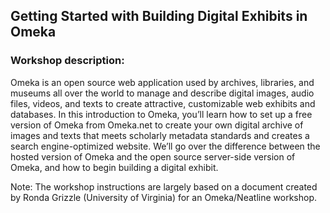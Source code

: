 ##  Getting Started with Building Digital Exhibits in Omeka

### Workshop description:

Omeka is an open source web application used by archives, libraries, and museums all over the world to manage and describe digital images, audio files, videos, and texts to create attractive, customizable web exhibits and databases. In this introduction to Omeka, you’ll learn how to set up a free version of Omeka from Omeka.net to create your own digital archive of images and texts that meets scholarly metadata standards and creates a search engine-optimized website. We’ll go over the difference between the hosted version of Omeka and the open source server-side version of Omeka, and how to begin building a digital exhibit.


Note: The workshop instructions are largely based on a document created by Ronda Grizzle (University of Virginia) for an Omeka/Neatline workshop.
